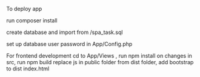 To deploy app

run composer install

create database and import from /spa_task.sql

set up database user password in App/Config.php


For frontend development
cd to App/Views , run npm install
on changes in src, run npm build
replace js in public folder from dist folder, add bootstrap to dist index.html